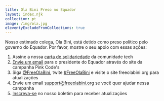 ```yaml
---
title: Ola Bini Preso no Equador
layout: index.njk
collection: pt
image: /img/ola.jpg
eleventyExcludeFromCollections: true
---
```


Nosso estimado colega, Ola Bini, está detido como preso político pelo governo do Equador. Por favor, mostre o seu apoio com essas ações:

1. Assine a nossa [carta de solidariedade] da comunidade tech
2. [Envie um email] para o presidente do Equador através do site da campanha Pink Code's
3. Siga [@FreeOlaBini], twite [#FreeOlaBini] e visite o site freeolabini.org para atualizações
4. Envie um email [support@freeolabini.org] se você quer ajudar nessa campanha
5. [Inscreva-se] no nosso boletim para receber atualizações

[carta de solidariedade]: /pt/statement/
[Envie um email]: https://www.codepink.org/free-ola-bini 
[@FreeOlaBini]: http://twitter.com/FreeOlaBini
[#FreeOlaBini]: https://twitter.com/intent/tweet?url=https://freeolabini.org&text=Digital+rights+defender+Ola+Bini+has+been+imprisoned+in+Ecuador.+Please+follow+@FreeOlaBini+%23FreeOlaBini
[support@freeolabini.org]: mailto:support@freeolabini.org
[Inscreva-se]: /pt/subscribe/

